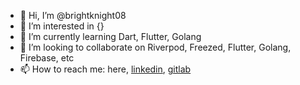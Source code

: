 - 👋 Hi, I’m @brightknight08
- 👀 I’m interested in {}
- 🌱 I’m currently learning Dart, Flutter, Golang
- 💞️ I’m looking to collaborate on Riverpod, Freezed, Flutter, Golang, Firebase, etc
- 📫 How to reach me: here, [linkedin](https://www.linkedin.com/in/timanthonymanuel/), [gitlab](https://gitlab.com/timanthony)

<!---
brightknight08/brightknight08 is a ✨ special ✨ repository because its `README.md` (this file) appears on your GitHub profile.
You can click the Preview link to take a look at your changes.
--->
